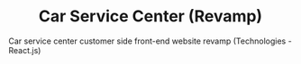 <h1 align="center"> Car Service Center (Revamp) </h1>
<p>Car service center customer side front-end website revamp (Technologies - React.js)</p>
